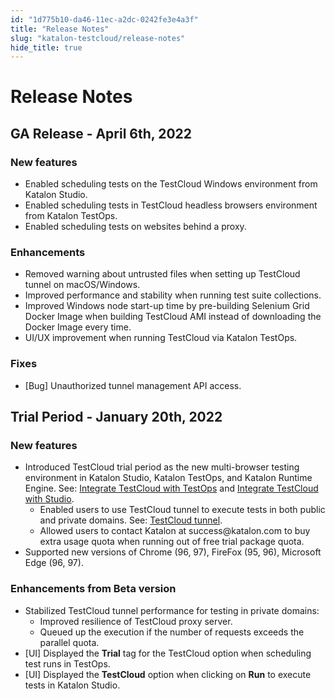 ```yaml
---
id: "1d775b10-da46-11ec-a2dc-0242fe3e4a3f"
title: "Release Notes"
slug: "katalon-testcloud/release-notes"
hide_title: true
---
```


# <a id="id_release-notes" class="anchor_top_offset"/><a id="ariaid-title1" class="anchor_top_offset"/>Release Notes

    

## <a id="id_1" class="anchor_top_offset"/>GA Release - April 6th, 2022

    
              
      

### <a id="id_2" class="anchor_top_offset"/>New features

      
        
<ul xmlns="http://www.w3.org/1999/xhtml" className="ul">   <li className="li">Enabled scheduling tests on the TestCloud Windows environment     from Katalon Studio.</li>   <li className="li">Enabled scheduling tests in TestCloud headless browsers     environment from Katalon TestOps.</li>   <li className="li">Enabled scheduling tests on websites behind a proxy.</li> </ul> 
      
    
      

### <a id="id_3" class="anchor_top_offset"/>Enhancements

      
        
<ul xmlns="http://www.w3.org/1999/xhtml" className="ul">   <li className="li">Removed warning about untrusted files when setting up TestCloud     tunnel on macOS/Windows.</li>   <li className="li">Improved performance and stability when running test suite     collections.</li>   <li className="li">Improved Windows node start-up time by pre-building Selenium     Grid Docker Image when building TestCloud AMI instead of     downloading the Docker Image every time.</li>   <li className="li">UI/UX improvement when running TestCloud via Katalon     TestOps.</li> </ul> 
      
    
      

### <a id="id_4" class="anchor_top_offset"/>Fixes

      
        
<ul xmlns="http://www.w3.org/1999/xhtml" className="ul">   <li className="li">[Bug] Unauthorized tunnel management API access.</li> </ul> 
      
    
    

## <a id="id_5" class="anchor_top_offset"/>Trial Period - January 20th, 2022

    
          
      

### <a id="id_6" class="anchor_top_offset"/>New features

      
        
<ul xmlns="http://www.w3.org/1999/xhtml" className="ul">   <li className="li">Introduced TestCloud trial period as the new multi-browser     testing environment in Katalon Studio, Katalon TestOps, and Katalon     Runtime Engine. See: <a className="xref j-external-link" href="https://docs.katalon.com/katalon-testcloud/docs/integrate-testcloud-with-testops.html" target="_blank">Integrate       TestCloud with TestOps</a> and <a className="xref j-external-link" href="https://docs.katalon.com/katalon-studio/docs/testcloud-integration.html" target="_blank">Integrate       TestCloud with Studio</a>.      <ul className="ul">       <li className="li">Enabled users to use TestCloud tunnel to execute tests in both         public and private domains. See: <a className="xref j-external-link" href="https://docs.katalon.com/katalon-testcloud/docs/testcloud-tunnel.html" target="_blank">TestCloud           tunnel</a>.</li>       <li className="li">Allowed users to contact Katalon at success@katalon.com to buy         extra usage quota when running out of free trial package         quota.</li>     </ul>   </li>   <li className="li">Supported new versions of Chrome (96, 97), FireFox (95, 96),     Microsoft Edge (96, 97).</li> </ul> 
      
    
      

### <a id="id_7" class="anchor_top_offset"/>Enhancements from Beta version

      
        
<ul xmlns="http://www.w3.org/1999/xhtml" className="ul">   <li className="li">Stabilized TestCloud tunnel performance for testing in private     domains:      <ul className="ul">       <li className="li">Improved resilience of TestCloud proxy server.</li>       <li className="li">Queued up the execution if the number of requests exceeds the         parallel quota.</li>     </ul>   </li>   <li className="li">[UI] Displayed the <strong className="ph b">Trial</strong> tag for the TestCloud     option when scheduling test runs in TestOps.</li>   <li className="li">[UI] Displayed the <strong className="ph b">TestCloud</strong> option when     clicking on <strong className="ph b">Run</strong> to execute tests in Katalon     Studio.</li> </ul> 
      
    
